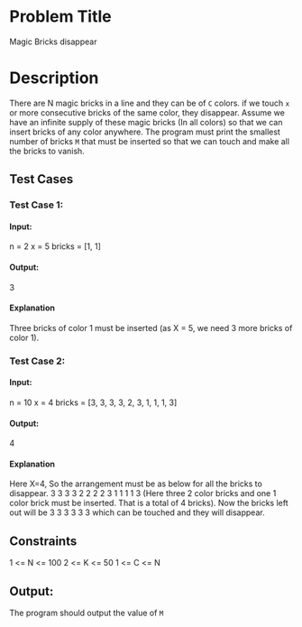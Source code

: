 # Problem Title
Magic Bricks disappear

# Description

There are N magic bricks in a line and they can be of `C` colors. if we touch `x` or more consecutive bricks of the same color, they disappear. Assume we have an infinite supply of these magic bricks (In all colors) so that we can insert bricks of any color anywhere. The program must print the smallest number of bricks `M` that must be inserted so that we can touch and make all the bricks to vanish.

## Test Cases
### Test Case 1:
#### Input:
n = 2
x = 5
bricks = [1, 1]
#### Output:
3
#### Explanation
Three bricks of color 1 must be inserted (as X = 5, we need 3 more bricks of color 1).

### Test Case 2:
#### Input:
n = 10
x = 4
bricks = [3, 3, 3, 3, 2, 3, 1, 1, 1, 3]
#### Output:
4
#### Explanation
Here X=4, So the arrangement must be as below for all the bricks to disappear. 3 3 3 3 2 2 2 2 3 1 1 1 1 3 (Here three 2 color bricks and one 1 color brick must be inserted. That is a total of 4 bricks). Now the bricks left out will be 3 3 3 3 3 3 which can be touched and they will disappear.

## Constraints
1 <= N <= 100
2 <= K <= 50
1 <= C <= N

## Output:
The program should output the value of `M`
